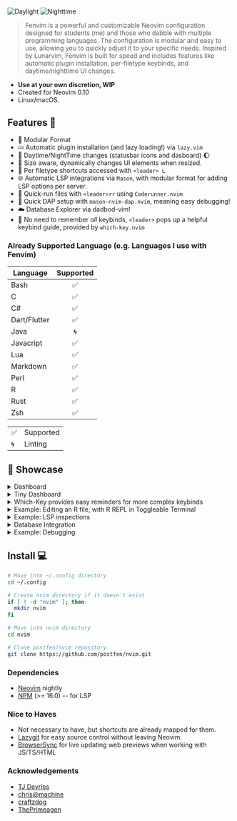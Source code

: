 #

![Daylight](https://i.imgur.com/jh46kXC.png)
![Nighttime](https://i.imgur.com/MdLBbXT.png)

> Fenvim is a powerful and customizable Neovim configuration designed for students
> (me) and those who dabble with multiple programming languages. The configuration
> is modular and easy to use, allowing you to quickly adjust it to your specific
> needs.
> Inspired by Lunarvim, Fenvim is built for speed and includes features like
> automatic plugin installation, per-filetype keybinds, and
> daytime/nighttime UI changes.

- **Use at your own discretion, WIP**
- Created for Neovim 0.10
- Linux/macOS.

## Features 🌲

- 🧩 Modular Format
- 💤 Automatic plugin installation (and lazy loading!) via `lazy.vim`
- 🌅 Daytime/NightTime changes (statusbar icons and dasboard) 🌔
- 🤏 Size aware, dynamically changes UI elements when resized.
- 📄 Per filetype shortcuts accessed with `<leader> L`
- 🌐 Automatic LSP integrations via `Mason`, with modular format for adding LSP
  options per server.
- 🏃 Quick-run files with `<leader>rr` using `Coderunner.nvim`
- 🐛 Quick DAP setup with `mason-nvim-dap.nvim`, meaning easy debugging!
- ☁️ Database Explorer via dadbod-vim!
- 🤔 No need to remember _all_ keybinds, `<leader>` pops up a helpful keybind
  guide, provided by `which-key.nvim`

### Already Supported Language (e.g. Languages I use with Fenvim)

| Language     | Supported |
| ------------ | :-------: |
| Bash         |    ✅     |
| C            |    ✅     |
| C#           |    ✅     |
| Dart/Flutter |    ✅     |
| Java         |    🌀     |
| Javacript    |    ✅     |
| Lua          |    ✅     |
| Markdown     |    ✅     |
| Perl         |    ✅     |
| R            |    ✅     |
| Rust         |    ✅     |
| Zsh          |    ✅     |

|     |           |
| --- | --------- |
| ✅  | Supported |
| 🌀  | Linting   |

## 🌟 Showcase

<details>
<summary>Dashboard</summary>
  <img width="700" alt="Landing Page Dashboard For Easy Shortcuts" src="https://i.imgur.com/u3iy142.png">
</details>

<details>
<summary>Tiny Dashboard</summary>
  <img width="700" alt="Size Aware Dashboard For Mini Editing" src="https://i.imgur.com/Fqd0OJP.png">
</details>

<details>
<summary>Which-Key provides easy reminders for more complex keybinds</summary>
  <img width="700" alt="Editor showing commands, in WhichKey popup" src="https://i.imgur.com/44QPgnt.png">
</details>

<details>
<summary>Example: Editing an R file, with R REPL in Toggleable Terminal</summary>
  <img width="700" alt="Example: Editing an R file, with R Repl in Toggleable Terminal, Explorer Tree in Left Panel" src="https://i.imgur.com/PMvsZQJ.png">
</details>

<details>
<summary>Example: LSP inspections</summary>
  <img width="700" alt="Examining the documentation for .iter() in Rust" src="https://i.imgur.com/ZK296f2.png">
</details>

<details>
<summary>Database Integration</summary>
  <img width="700" alt="Querying a Sandbox Database in the editor" src="https://i.imgur.com/CnA5XB5.png">
</details>

<details>
<summary>Example: Debugging</summary>
  <img width="700" alt="Debugging in Neovim, Rust example" src="https://i.imgur.com/F6RkyFW.png">
</details>

## Install 💻

```bash
# Move into ~/.config directory
cd ~/.config

# Create nvim directory if it doesn't exist
if [ ! -d "nvim" ]; then
  mkdir nvim
fi

# Move into nvim directory
cd nvim

# Clone postfen/nvim repository
git clone https://github.com/postfen/nvim.git
```

### Dependencies

- [Neovim](https://github.com/neovim/neovim) nightly
- [NPM](https://nodejs.org/en/download/) (>= 16.0) -- for LSP

### Nice to Haves

- Not necessary to have, but shortcuts are already mapped for them.
- [Lazygit](https://github.com/jesseduffield/lazygit) for easy source control without
  leaving Neovim.
- [BrowserSync](https://browsersync.io/) for live updating web previews when
  working with JS/TS/HTML

### Acknowledgements

- [TJ Devries](https://github.com/tjdevries)
- [chris@machine](https://github.com/ChristianChiarulli)
- [craftzdog](https://github.com/craftzdog)
- [ThePrimeagen](https://github.com/ThePrimeagen)
